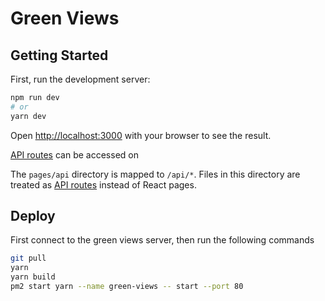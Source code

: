 # Green Views

## Getting Started

First, run the development server:

```bash
npm run dev
# or
yarn dev
```

Open [http://localhost:3000](http://localhost:3000) with your browser to see the result.

[API routes](https://nextjs.org/docs/api-routes/introduction) can be accessed on

The `pages/api` directory is mapped to `/api/*`. Files in this directory are treated as
[API routes](https://nextjs.org/docs/api-routes/introduction) instead of React pages.

## Deploy

First connect to the green views server, then run the following commands

```bash
git pull
yarn
yarn build
pm2 start yarn --name green-views -- start --port 80
```
